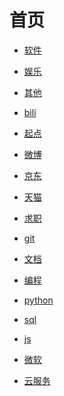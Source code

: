 # 首页


<div id = "首"></div>
<script src = "./js/首.js"></script>


* [软件](网页/软件.html)
* [娱乐](网页/娱乐.html)


* [其他](网页/其他.html)


* [bili](网页/bili.html)
* [起点](网页/起点.html)
* [微博](网页/微博.html)


* [京东](网页/京东.html)
* [天猫](网页/天猫.html)


* [求职](网页/求职.html)


* [git](网页/git.html)
* [文档](网页/文档.html)


* [编程](网页/编程.html)
* [python](网页/python.html)
* [sql](网页/sql.html)
* [js](网页/js.html)


* [微软](网页/微软.html)
* [云服务](网页/云服务.html)
